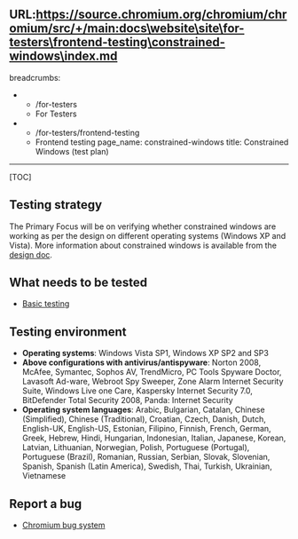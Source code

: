 URL:https://source.chromium.org/chromium/chromium/src/+/main:docs\website\site\for-testers\frontend-testing\constrained-windows\index.md
---
breadcrumbs:
- - /for-testers
  - For Testers
- - /for-testers/frontend-testing
  - Frontend testing
page_name: constrained-windows
title: Constrained Windows (test plan)
---

[TOC]

## Testing strategy

The Primary Focus will be on verifying whether constrained windows are working
as per the design on different operating systems (Windows XP and Vista). More
information about constrained windows is available from the [design
doc](/developers/design-documents/constrained-popup-windows).

## What needs to be tested

*   [Basic
            testing](/for-testers/frontend-testing/constrained-windows/constrained-windows--basic-testing)

## Testing environment

*   **Operating systems**: Windows Vista SP1, Windows XP SP2 and SP3
*   **Above configurations with antivirus/antispyware**: Norton 2008,
            McAfee, Symantec, Sophos AV, TrendMicro, PC Tools Spyware Doctor,
            Lavasoft Ad-ware, Webroot Spy Sweeper, Zone Alarm Internet Security
            Suite, Windows Live one Care, Kaspersky Internet Security 7.0,
            BitDefender Total Security 2008, Panda: Internet Security
*   **Operating system languages**: Arabic, Bulgarian, Catalan, Chinese
            (Simplified), Chinese (Traditional), Croatian, Czech, Danish, Dutch,
            English-UK, English-US, Estonian, Filipino, Finnish, French, German,
            Greek, Hebrew, Hindi, Hungarian, Indonesian, Italian, Japanese,
            Korean, Latvian, Lithuanian, Norwegian, Polish, Portuguese
            (Portugal), Portuguese (Brazil), Romanian, Russian, Serbian, Slovak,
            Slovenian, Spanish, Spanish (Latin America), Swedish, Thai, Turkish,
            Ukrainian, Vietnamese

## Report a bug

*   [Chromium bug system](https://issues.chromium.org/new)
